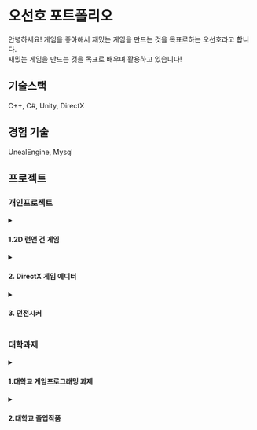<h1>오선호 포트폴리오</h2>
<line>
안녕하세요! 게임을 좋아해서 재밌는 게임을 만드는 것을 목표로하는 오선호라고 합니다.</br>
재밌는 게임을 만드는 것을 목표로 배우며 활용하고 있습니다!
<line>
<h2>기술스택</h2>
C++, C#, Unity, DirectX
<Line>
<h2>경험 기술</h2>
UnealEngine, Mysql
<Line>
  
<h2>프로젝트</h3>
<line>
<h3>개인프로젝트</h3>
<details>
   <summary><h4>1.2D 런앤 건 게임</h4></summary>
  <blockquote>
    <A href = "https://youtu.be/7J49MRr7gqA"><img src="./Resources/런앤건/런앤 건 게임.png"></A>
    이미지 클릭 시 플레이영상으로 이어집니다.
    <blockquote>
    진행 기간 : 2023년 1월 16일 ~ 2023년 4월 25일 <br>
    사용 기술 : 유니티, C# <br>
    중점 사항 : 유니티 에디터를 이용한 자동화 <br>
    진행 역할 : 이미지제작을 제외한 전반적인 부분 <br>
    <details>
        <summary>카드 에디터 코드</summary>
        <div>
            <img src="./Resources/런앤건/csv이미지.png" style="width:50%;">
            <img src="./Resources/런앤건/카드에디터0.png"style="width:49%;">
          </div>
          <div>
            <img src="./Resources/런앤건/에디터1.png" style="width:50%;">
            <img src="./Resources/런앤건/에디터3.png"style="width:49%;">
          </div>
            자동화 코드를 사용하여 하단의 스크립트를 새로 만들어 카드를 추가해해줍니다.
          <div>
            <img src="./Resources/런앤건/카드데이터.png"style="width:49%;">
            <img src="./Resources/런앤건/에디터0.png"style="width:49%;">
          </div>
    </details>
    <details>
      <summary>맵 에디터 코드</summary>
          <div>
            <img src="./Resources/런앤건/맵에디터2.png" style="width:50%;">
            <img src="./Resources/런앤건/맵에디터3.png"style="width:49%;">
          </div>
            에디터 코드를 작성해서 에디터를 수정하기 편하게 만들어주었습니다.
          <div>
            <img src="./Resources/런앤건/에디터4.png">
          </div>
    </details>
    </blockquote>
  </blockquote>
</details>
  
<details>
  <summary><h4>2. DirectX 게임 에디터</h4></summary>
  <blockquote>
  <A href = "https://youtu.be/ufuEl-1fTyI"><img src="./Resources/DirectX썸네일.png"></A>
        이미지 클릭 시 플레이영상으로 이어집니다.
    <blockquote>
  진행 기간 :2024년 7월 15일 ~ 2024년 8월 18일
    </blockquote>
  </blockquote>
</details>

<details>
<summary><h4>3. 던전시커</h4></summary>
<blockquote>
진행 기간 :2024년 8월 21일 ~ 
</blockquote>
</details>

<h3>대학과제</h3>
<details>
<summary><h4>1.대학교 게임프로그래밍 과제</h4></summary>
<blockquote>
<A href = "https://youtu.be/eS7HZhbB1gA"><img src="./Resources/대학과제썸네일.png"></A>
이미지 클릭 시 플레이영상으로 이어집니다.
  <blockquote>
  진행 기간 :2023년 5월 3일 ~ 2023년 6월 13일
    </blockquote>
</blockquote>
</details>

<details>
<summary><h4>2.대학교 졸업작품</h4></summary>
<blockquote>
<A href = "https://youtu.be/51uf22HsUq4"><img src="./Resources/대학졸업작품썸네일.png"></A>
이미지 클릭 시 플레이영상으로 이어집니다.
   <blockquote>
    진행 기간 :2023년 8월 26일 ~ 2023년 10월 31일
    </blockquote>
</blockquote>
</details>
